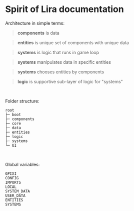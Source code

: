 # Spirit of Lira documentation

Architecture in simple terms:

> **components** is data

> **entities** is unique set of components with unique data

> **systems** is logic that runs in game loop

> **systems** manipulates data in specific entities

> **systems** chooses entities by components

> **logic** is supportive sub-layer of logic for "systems"

<br>

Folder structure:

```terminal
root
├─ boot
├─ components
├─ core
├─ data
├─ entities
├─ logic
├─ systems
└─ UI
```

<br>

Global variables:

```terminal
GPIXI
CONFIG
IMPORTS
LOCAL
SYSTEM_DATA
USER_DATA
ENTITIES
SYSTEMS
```

<br>
